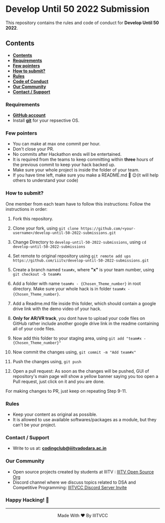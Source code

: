 # Develop Until 50 2022 Submission
This repository contains the rules and code of conduct for __Develop Until 50 2022__.

## Contents
- __[Contents](#contents)__
- __[Requirements](#requirements)__
- __[Few pointers](#few-pointers-)__
- __[How to submit?](#how-to-submit?-)__
- __[Rules](Develop_until_50_-_Description_and_Rules.pdf)__
- __[Code of Conduct](CODE_OF_CONDUCT.md)__
- __[Our Community](#our-community)__
- __[Contact / Support](#contact--support)__

### Requirements

- __[GitHub account](https://github.com/login)__
- Install __[git](https://git-scm.com/)__ for your repsective OS.

### Few pointers

- You can make at max one commit per hour.
- Don't close your PR.
- No commits after Hackathon ends will be entertained.
- It is required from the teams to keep committing within __three__ hours of the previous commit to keep your hack backed up.  
- Make sure your whole project is inside the folder of your team.
- If you have time left, make sure you make a README.md 📄 😉(it will help others to understand your code)

### How to submit?

One member from each team have to follow this instructions:
Follow the instructions in order:

1. Fork this repository.

2. Clone your fork, using
    `git clone https://github.com/<your-username>/develop-until-50-2022-submissions.git`

3. Change Directory to `develop-until-50-2022-submissions`, using
    `cd develop-until-50-2022-submissions`

4. Set remote to original repository using
    `git remote add ups https://github.com/iiitv/develop-until-50-2022-submissions.git`

5. Create a branch named `team#x`, where __"x"__ is your team number, using
    `git checkout -b team#x`

6. Add a folder with name `team#x - {Chosen_Theme_number}` in root directory. Make sure your whole hack is in folder `team#x - {Chosen_Theme_number}`.

7. Add a Readme.md file inside this folder, which should contain a google drive link with the demo video of your hack.

8. **Only for AR/VR track**, you dont have to upload your code files on GitHub rather include another google drive link in the readme containing all of your code files.

9. Now add this folder to your staging area, using
    `git add "team#x - {Chosen_Theme_number}"`

10. Now commit the changes using,
    `git commit -m "Add team#x"`

11. Push the changes using,
    `git push`

12. Open a pull request: As soon as the changes will be pushed, GUI of repository's main page will show a yellow banner saying you too open a Pull request, just click on it and you are done.

For making changes to PR, just keep on repeating Step 9-11.

### Rules

- Keep your content as original as possible.
- It is allowed to use available softwares/packages as a module, but they can't be your project.

### Contact / Support

- Write to us at: __[codingclub@iiitvadodara.ac.in](mailto:codingclub@iiitvadodara.ac.in)__

### Our Community

- Open source projects created by students at IIITV : [IIITV Open Source Org](https://github.com/iiitv)
- Discord channel where we discuss topics related to DSA and Competitive Programming: [IIITVCC Discord Server Invite](https://discord.gg/pUPbVHF)

### Happy Hacking! 🖖

 ***

<p align='center'>Made With ❤️ By IIITVCC</p>
